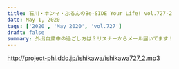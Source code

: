 ```yaml
---
title: 石川・ホンマ・ぶるんのBe-SIDE Your Life! vol.727-2
date: May 1, 2020
tags: ['2020', 'May 2020', 'vol.727']
draft: false
summary: 外出自粛中の過ごし方は？リスナーからメール届いてます！
---
```


http://project-phi.ddo.jp/ishikawa/ishikawa727_2.mp3